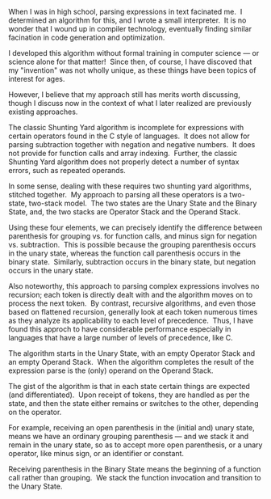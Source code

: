
When I was in high school, parsing expressions in text facinated me.&nbsp;
 I determined an algorithm for this, and I wrote a small interpreter.&nbsp; 
 It is no wonder that I wound up in compiler technology, eventually finding similar facination in code generation and optimization.
 
I developed this algorithm without formal training in computer science &#8212; or science alone for that matter!&nbsp; 
 Since then, of course, I have discoved that my "invention" was not wholly unique, as these things have been topics of interest for ages.
 
However, I believe that my approach still has merits worth discussing, though I discuss now in the context of what I later realized are
previously existing approaches.

The classic Shunting Yard algorithm is incomplete for expressions with certain operators found in the C style of languages.&nbsp; 
 It does not allow for parsing subtraction together with negation and negative numbers.&nbsp;
 It does not provide for function calls and array indexing.&nbsp;
 Further, the classic Shunting Yard algorithm does not properly detect a number of syntax errors, such as repeated operands.
 
In some sense, dealing with these requires two shunting yard algorithms, stitched together.&nbsp;
 My approach to parsing all these operators is a two-state, two-stack model.&nbsp;
 The two states are the Unary State and the Binary State, and, the two stacks are Operator Stack and the Operand Stack.

Using these four elements, we can precisely identify the difference between parenthesis for grouping vs. for function calls,
 and minus sign for negation vs. subtraction.&nbsp; 
 This is possible because the grouping parenthesis occurs in the unary state, 
  whereas the function call parenthesis occurs in the binary state.&nbsp;
 Similarly, subtraction occurs in the binary state, but negation occurs in the unary state.
 
Also noteworthy, this approach to parsing complex expressions involves no recursion; 
 each token is directly dealt with and the algorithm moves on to process the next token.&nbsp; 
 By contrast, recursive algorithms, and even those based on flattened recursion, generally look at each token 
  numerous times as they analyze its applicability to each level of precedence.&nbsp;
 Thus, I have found this approch to have considerable performance especially in languages that have 
  a large number of levels of precedence, like C.
  
The algorithm starts in the Unary State, with an empty Operator Stack and an empty Operand Stack.&nbsp; 
 When the algorithm completes the result of the expression parse is the (only) operand on the Operand Stack.

The gist of the algorithm is that in each state certain things are expected (and differentiated).&nbsp; 
 Upon receipt of tokens, they are handled as per the state, and then the state either remains or switches to the other,
  depending on the operator.

For example, receiving an open parenthesis in the (initial and) unary state, means we have an ordinary grouping
 parenthesis &#8212; and we stack it and remain in the unary state, so as to accept more open parenthesis, or a unary operator,
 like minus sign, or an identifier or constant.

Receiving parenthesis in the Binary State means the beginning of a function call rather than grouping.&nbsp;
 We stack the function invocation and transition to the Unary State.
 


